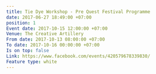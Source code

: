 ```yaml
---
title: Tie Dye Workshop - Pre Quest Festival Programme
date: 2017-06-27 18:49:00 +07:00
position: 1
Event date: 2017-10-15 12:00:00 +07:00
Venue: The Creative Artillery
From date: 2017-10-13 08:00:00 +07:00
To date: 2017-10-16 00:00:00 +07:00
Is on top: false
Link: https://www.facebook.com/events/420579678339830/
Feature type: white
---
```


